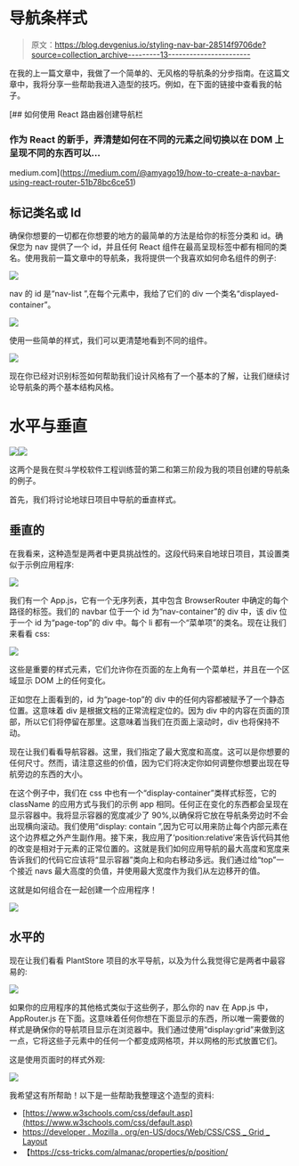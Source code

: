 # 导航条样式

> 原文：<https://blog.devgenius.io/styling-nav-bar-28514f9706de?source=collection_archive---------13----------------------->

在我的上一篇文章中，我做了一个简单的、无风格的导航条的分步指南。在这篇文章中，我将分享一些帮助我进入造型的技巧。例如，在下面的链接中查看我的帖子。

[](https://medium.com/@amyago19/how-to-create-a-navbar-using-react-router-51b78bc6ce51) [## 如何使用 React 路由器创建导航栏

### 作为 React 的新手，弄清楚如何在不同的元素之间切换以在 DOM 上呈现不同的东西可以…

medium.com](https://medium.com/@amyago19/how-to-create-a-navbar-using-react-router-51b78bc6ce51) 

## 标记类名或 Id

确保你想要的一切都在你想要的地方的最简单的方法是给你的标签分类和 id。确保您为 nav 提供了一个 id，并且任何 React 组件在最高呈现标签中都有相同的类名。使用我前一篇文章中的导航条，我将提供一个我喜欢如何命名组件的例子:

![](img/f2e9cd4b474bcf50ce0d694e3b129053.png)

nav 的 id 是“nav-list ”,在每个元素中，我给了它们的 div 一个类名“displayed-container”。

![](img/59a8e86549cb57297c8e1cfe914099b6.png)

使用一些简单的样式，我们可以更清楚地看到不同的组件。

![](img/8dedffd0c60226a4985af8e1a04af82e.png)

现在你已经对识别标签如何帮助我们设计风格有了一个基本的了解，让我们继续讨论导航条的两个基本结构风格。

# 水平与垂直

![](img/5989a9bb76b700fdb2fd8bf48fd23f7e.png)![](img/a84f38504a449835053777b7a719ca98.png)

这两个是我在熨斗学校软件工程训练营的第二和第三阶段为我的项目创建的导航条的例子。

首先，我们将讨论地球日项目中导航的垂直样式。

## 垂直的

在我看来，这种造型是两者中更具挑战性的。这段代码来自地球日项目，其设置类似于示例应用程序:

![](img/0a67ad584435616bbac9f22224e9dcdc.png)

我们有一个 App.js，它有一个无序列表，其中包含 BrowserRouter 中确定的每个路径的标签。我们的 navbar 位于一个 id 为“nav-container”的 div 中，该 div 位于一个 id 为“page-top”的 div 中。每个 li 都有一个“菜单项”的类名。现在让我们来看看 css:

![](img/c074c147d13312437b0e319569168fe1.png)

这些是重要的样式元素，它们允许你在页面的左上角有一个菜单栏，并且在一个区域显示 DOM 上的任何变化。

正如您在上面看到的，id 为“page-top”的 div 中的任何内容都被赋予了一个静态位置。这意味着 div 是根据文档的正常流程定位的。因为 div 中的内容在页面的顶部，所以它们将停留在那里。这意味着当我们在页面上滚动时，div 也将保持不动。

现在让我们看看导航容器。这里，我们指定了最大宽度和高度。这可以是你想要的任何尺寸。然而，请注意这些的价值，因为它们将决定你如何调整你想要出现在导航旁边的东西的大小。

在这个例子中，我们在 css 中也有一个“display-container”类样式标签，它的 className 的应用方式与我们的示例 app 相同。任何正在变化的东西都会呈现在显示容器中。我将显示容器的宽度减少了 90%,以确保将它放在导航条旁边时不会出现横向滚动。我们使用“display: contain ”,因为它可以用来防止每个内部元素在这个边界框之外产生副作用。接下来，我应用了‘position:relative’来告诉代码其他的改变是相对于元素的正常位置的。这就是我们如何应用导航的最大高度和宽度来告诉我们的代码它应该将“显示容器”类向上和向右移动多远。我们通过给“top”一个接近 navs 最大高度的负值，并使用最大宽度作为我们从左边移开的值。

这就是如何组合在一起创建一个应用程序！

![](img/52f5b9bd0541a4b0598070d50113b88b.png)

## 水平的

现在让我们看看 PlantStore 项目的水平导航，以及为什么我觉得它是两者中最容易的:

![](img/e3bedcece1be10615112c191d93a5007.png)

如果你的应用程序的其他格式类似于这些例子，那么你的 nav 在 App.js 中，AppRouter.js 在下面。这意味着任何你想在下面显示的东西，所以唯一需要做的样式是确保你的导航项目显示在浏览器中。我们通过使用“display:grid”来做到这一点，它将这些子元素中的任何一个都变成网格项，并以网格的形式放置它们。

这是使用页面时的样式外观:

![](img/99455c8f8ab5629feee4b69a327d8a54.png)

我希望这有所帮助！以下是一些帮助我整理这个造型的资料:

*   [https://www.w3schools.com/css/default.asp](https://www.w3schools.com/css/default.asp)
*   [https://developer . Mozilla . org/en-US/docs/Web/CSS/CSS _ Grid _ Layout](https://developer.mozilla.org/en-US/docs/Web/CSS/CSS_Grid_Layout)
*   【https://css-tricks.com/almanac/properties/p/position/ 